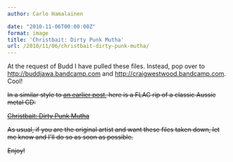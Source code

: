 ```yaml
---
author: Carlo Hamalainen

date: "2010-11-06T00:00:00Z"
format: image
title: 'Christbait: Dirty Punk Mutha'
url: /2010/11/06/christbait-dirty-punk-mutha/
---
```

At the request of Budd I have pulled these files. Instead, pop over to <http://buddjawa.bandcamp.com> and <http://craigwestwood.bandcamp.com>. Cool! 

<s>

In a similar style to [an earlier post](http://carlo-hamalainen.net/blog/?p=495), here is a FLAC rip of a classic Aussie metal CD:

[Christbait: Dirty Punk Mutha](http://carlo-hamalainen.net/music/Christbait/Dirty%20Punk%20Mutha/)

As usual, if you are the original artist and want these files taken down, let me know and I'll do so as soon as possible.

Enjoy! </s>
